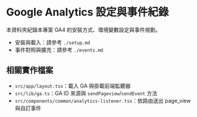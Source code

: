 # Google Analytics 設定與事件紀錄

本資料夾紀錄本專案 GA4 的安裝方式、環境變數設定與事件規劃。

- 安裝與載入：請參考 `./setup.md`
- 事件對照與擴充：請參考 `./events.md`

## 相關實作檔案
- `src/app/layout.tsx`：載入 GA 與掛載前端監聽器
- `src/lib/ga.ts`：GA ID 來源與 `sendPageview`/`sendEvent` 方法
- `src/components/common/analytics-listener.tsx`：依路由送出 page_view 與自訂事件

